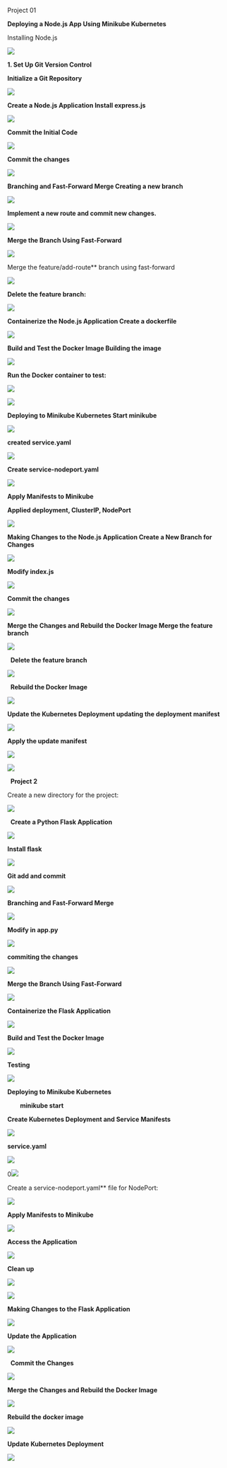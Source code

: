 ﻿Project 01  

**Deploying a Node.js App Using Minikube Kubernetes**

Installing Node.js

![](Aspose.Words.b13df66d-22c6-4ee7-b69a-00c72f0ccef1.001.png)

**1. Set Up Git Version Control**

**Initialize a Git Repository**

![](Aspose.Words.b13df66d-22c6-4ee7-b69a-00c72f0ccef1.002.png)

**Create a Node.js Application  Install express.js** 

![](Aspose.Words.b13df66d-22c6-4ee7-b69a-00c72f0ccef1.003.png)

**Commit the Initial Code**

![](Aspose.Words.b13df66d-22c6-4ee7-b69a-00c72f0ccef1.004.png)

**Commit the changes**

![](Aspose.Words.b13df66d-22c6-4ee7-b69a-00c72f0ccef1.005.png)

**Branching and Fast-Forward Merge Creating  a new branch**

![](Aspose.Words.b13df66d-22c6-4ee7-b69a-00c72f0ccef1.006.png)

**Implement a new route and commit new changes.**

![](Aspose.Words.b13df66d-22c6-4ee7-b69a-00c72f0ccef1.007.png)

**Merge the Branch Using Fast-Forward**

![](Aspose.Words.b13df66d-22c6-4ee7-b69a-00c72f0ccef1.008.png)

Merge the feature/add-route** branch using fast-forward

![](Aspose.Words.b13df66d-22c6-4ee7-b69a-00c72f0ccef1.009.png)

**Delete the feature branch:**

![](Aspose.Words.b13df66d-22c6-4ee7-b69a-00c72f0ccef1.010.png)

**Containerize the Node.js Application   Create a dockerfile**

![](Aspose.Words.b13df66d-22c6-4ee7-b69a-00c72f0ccef1.011.png)

**Build and Test the Docker Image Building the image**

![](Aspose.Words.b13df66d-22c6-4ee7-b69a-00c72f0ccef1.012.png)

**Run the Docker container to test:**

![](Aspose.Words.b13df66d-22c6-4ee7-b69a-00c72f0ccef1.013.png)

![](Aspose.Words.b13df66d-22c6-4ee7-b69a-00c72f0ccef1.014.png)

**Deploying to Minikube Kubernetes  Start minikube**

![](Aspose.Words.b13df66d-22c6-4ee7-b69a-00c72f0ccef1.015.png)

**created service.yaml**

![](Aspose.Words.b13df66d-22c6-4ee7-b69a-00c72f0ccef1.016.png)

**Create service-nodeport.yaml**

![](Aspose.Words.b13df66d-22c6-4ee7-b69a-00c72f0ccef1.017.png)

**Apply Manifests to Minikube**

**Applied deployment, ClusterIP, NodePort**

![](Aspose.Words.b13df66d-22c6-4ee7-b69a-00c72f0ccef1.018.png)

**Making Changes to the Node.js Application  Create a New Branch for Changes**

![](Aspose.Words.b13df66d-22c6-4ee7-b69a-00c72f0ccef1.019.png)

**Modify index.js**

![](Aspose.Words.b13df66d-22c6-4ee7-b69a-00c72f0ccef1.020.png)

**Commit the changes**

![](Aspose.Words.b13df66d-22c6-4ee7-b69a-00c72f0ccef1.021.png)

**Merge the Changes and Rebuild the Docker Image Merge the feature branch**

![](Aspose.Words.b13df66d-22c6-4ee7-b69a-00c72f0ccef1.022.png)

` `**Delete the feature branch**

![](Aspose.Words.b13df66d-22c6-4ee7-b69a-00c72f0ccef1.023.png)

` `**Rebuild the Docker Image**

![](Aspose.Words.b13df66d-22c6-4ee7-b69a-00c72f0ccef1.024.png)

**Update the Kubernetes Deployment   updating the deployment manifest**

![](Aspose.Words.b13df66d-22c6-4ee7-b69a-00c72f0ccef1.025.png)

**Apply the update manifest**

![](Aspose.Words.b13df66d-22c6-4ee7-b69a-00c72f0ccef1.026.png)

![](Aspose.Words.b13df66d-22c6-4ee7-b69a-00c72f0ccef1.027.png)

` `**Project 2**

Create a new directory for the project:

![](Aspose.Words.b13df66d-22c6-4ee7-b69a-00c72f0ccef1.028.png)

` `**Create a Python Flask Application**

![](Aspose.Words.b13df66d-22c6-4ee7-b69a-00c72f0ccef1.029.png)

**Install flask**

![](Aspose.Words.b13df66d-22c6-4ee7-b69a-00c72f0ccef1.030.png)

**Git add and commit**

![](Aspose.Words.b13df66d-22c6-4ee7-b69a-00c72f0ccef1.031.png)

**Branching and Fast-Forward Merge**

![](Aspose.Words.b13df66d-22c6-4ee7-b69a-00c72f0ccef1.032.png)

**Modify in app.py**

![](Aspose.Words.b13df66d-22c6-4ee7-b69a-00c72f0ccef1.033.png)

**commiting the changes**

![](Aspose.Words.b13df66d-22c6-4ee7-b69a-00c72f0ccef1.034.png)

**Merge the Branch Using Fast-Forward**

![](Aspose.Words.b13df66d-22c6-4ee7-b69a-00c72f0ccef1.035.png)

**Containerize the Flask Application**

![](Aspose.Words.b13df66d-22c6-4ee7-b69a-00c72f0ccef1.036.png)

**Build and Test the Docker Image**

![](Aspose.Words.b13df66d-22c6-4ee7-b69a-00c72f0ccef1.037.png)

**Testing** 

![](Aspose.Words.b13df66d-22c6-4ee7-b69a-00c72f0ccef1.038.png)

**Deploying to Minikube Kubernetes**

`    `**minikube start**

**Create Kubernetes Deployment and Service Manifests**

![](Aspose.Words.b13df66d-22c6-4ee7-b69a-00c72f0ccef1.039.png)

**service.yaml**

![](Aspose.Words.b13df66d-22c6-4ee7-b69a-00c72f0ccef1.040.png)

0![](Aspose.Words.b13df66d-22c6-4ee7-b69a-00c72f0ccef1.041.png)

Create a service-nodeport.yaml** file for NodePort:

![](Aspose.Words.b13df66d-22c6-4ee7-b69a-00c72f0ccef1.042.png)

**Apply Manifests to Minikube**

![](Aspose.Words.b13df66d-22c6-4ee7-b69a-00c72f0ccef1.043.png)

**Access the Application**

![](Aspose.Words.b13df66d-22c6-4ee7-b69a-00c72f0ccef1.044.png)

**Clean up**

![](Aspose.Words.b13df66d-22c6-4ee7-b69a-00c72f0ccef1.045.png)

![](Aspose.Words.b13df66d-22c6-4ee7-b69a-00c72f0ccef1.046.png)

**Making Changes to the Flask Application**

![](Aspose.Words.b13df66d-22c6-4ee7-b69a-00c72f0ccef1.047.png)

**Update the Application**

![](Aspose.Words.b13df66d-22c6-4ee7-b69a-00c72f0ccef1.048.png)

` `**Commit the Changes**

![](Aspose.Words.b13df66d-22c6-4ee7-b69a-00c72f0ccef1.049.png)

**Merge the Changes and Rebuild the Docker Image**

![](Aspose.Words.b13df66d-22c6-4ee7-b69a-00c72f0ccef1.050.png)

**Rebuild the docker image**

![](Aspose.Words.b13df66d-22c6-4ee7-b69a-00c72f0ccef1.051.png)

**Update Kubernetes Deployment**

![](Aspose.Words.b13df66d-22c6-4ee7-b69a-00c72f0ccef1.052.png)
